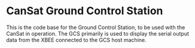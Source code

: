 # CanSat Ground Control Station
This is the code base for the Ground Control Station, to be used with the CanSat in operation. The GCS primarily is used to display the serial output data from the XBEE connected to the GCS host machine. 